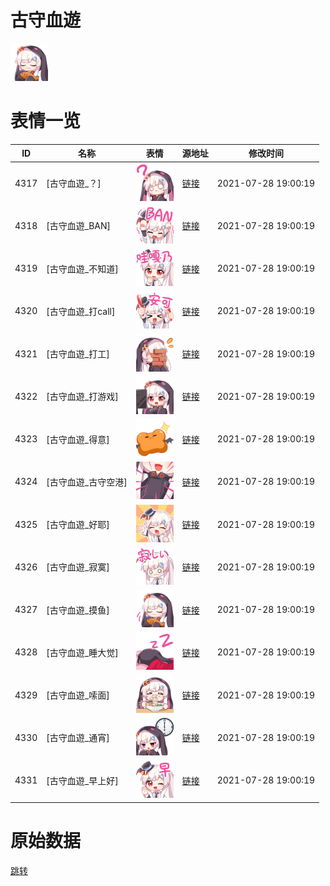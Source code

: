 # 古守血遊

<img src="./cover.png" height="60" alt="cover" />

# 表情一览

|ID|名称|表情|源地址|修改时间|
|----|----|----|----|----|
|4317|[古守血遊_？]|<img src="./pic/004317_%5B古守血遊_？%5D.png" height="60" alt="？"/>|[链接](http://i0.hdslb.com/bfs/emote/ea4eb813aef2e5dba4dd260e462d0e680bf364a3.png)|2021-07-28 19:00:19|
|4318|[古守血遊_BAN]|<img src="./pic/004318_%5B古守血遊_BAN%5D.png" height="60" alt="BAN"/>|[链接](http://i0.hdslb.com/bfs/emote/f7a49ec7431875aea2496184999623bc0977e6c9.png)|2021-07-28 19:00:19|
|4319|[古守血遊_不知道]|<img src="./pic/004319_%5B古守血遊_不知道%5D.png" height="60" alt="不知道"/>|[链接](http://i0.hdslb.com/bfs/emote/3e0af2e3c370ba2c7fdc1fbf7f8f5d64a46f3963.png)|2021-07-28 19:00:19|
|4320|[古守血遊_打call]|<img src="./pic/004320_%5B古守血遊_打call%5D.png" height="60" alt="打call"/>|[链接](http://i0.hdslb.com/bfs/emote/80eae71b5a2fa3131ca53d797aa4db563187af42.png)|2021-07-28 19:00:19|
|4321|[古守血遊_打工]|<img src="./pic/004321_%5B古守血遊_打工%5D.png" height="60" alt="打工"/>|[链接](http://i0.hdslb.com/bfs/emote/71edf9bf3ed21a60614afae1ddb20d34ee685768.png)|2021-07-28 19:00:19|
|4322|[古守血遊_打游戏]|<img src="./pic/004322_%5B古守血遊_打游戏%5D.png" height="60" alt="打游戏"/>|[链接](http://i0.hdslb.com/bfs/emote/207e0b643bb99fc5ee80e65c4f8c87f2594d4d8a.png)|2021-07-28 19:00:19|
|4323|[古守血遊_得意]|<img src="./pic/004323_%5B古守血遊_得意%5D.png" height="60" alt="得意"/>|[链接](http://i0.hdslb.com/bfs/emote/784a3e5b8159b543fcde7ca39a05c1cf08c3f726.png)|2021-07-28 19:00:19|
|4324|[古守血遊_古守空港]|<img src="./pic/004324_%5B古守血遊_古守空港%5D.png" height="60" alt="古守空港"/>|[链接](http://i0.hdslb.com/bfs/emote/5c1e7c6792329cbba175f4b0d0c00479645a0426.png)|2021-07-28 19:00:19|
|4325|[古守血遊_好耶]|<img src="./pic/004325_%5B古守血遊_好耶%5D.png" height="60" alt="好耶"/>|[链接](http://i0.hdslb.com/bfs/emote/3a88118bac0b7da5051f72a178258205ba607b74.png)|2021-07-28 19:00:19|
|4326|[古守血遊_寂寞]|<img src="./pic/004326_%5B古守血遊_寂寞%5D.png" height="60" alt="寂寞"/>|[链接](http://i0.hdslb.com/bfs/emote/aa0047cfb895ab0c6cfc013d52ac02e90e3d7250.png)|2021-07-28 19:00:19|
|4327|[古守血遊_摸鱼]|<img src="./pic/004327_%5B古守血遊_摸鱼%5D.png" height="60" alt="摸鱼"/>|[链接](http://i0.hdslb.com/bfs/emote/302309a87be1f6bbda707074510910eda77bf907.png)|2021-07-28 19:00:19|
|4328|[古守血遊_睡大觉]|<img src="./pic/004328_%5B古守血遊_睡大觉%5D.png" height="60" alt="睡大觉"/>|[链接](http://i0.hdslb.com/bfs/emote/c82cb1df8611df8f61f8088ccb84cfb878373609.png)|2021-07-28 19:00:19|
|4329|[古守血遊_嗦面]|<img src="./pic/004329_%5B古守血遊_嗦面%5D.png" height="60" alt="嗦面"/>|[链接](http://i0.hdslb.com/bfs/emote/d92330c92795a74612614edabaece9db30117ab1.png)|2021-07-28 19:00:19|
|4330|[古守血遊_通宵]|<img src="./pic/004330_%5B古守血遊_通宵%5D.png" height="60" alt="通宵"/>|[链接](http://i0.hdslb.com/bfs/emote/02a023c65736507e3e0db34e4f099829b9af968a.png)|2021-07-28 19:00:19|
|4331|[古守血遊_早上好]|<img src="./pic/004331_%5B古守血遊_早上好%5D.png" height="60" alt="早上好"/>|[链接](http://i0.hdslb.com/bfs/emote/434abdbd291362b370d2fb7cbfa8137054dc186d.png)|2021-07-28 19:00:19|

# 原始数据

[跳转](./raw.json)

